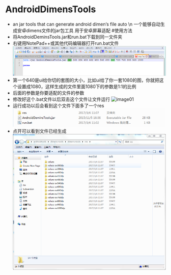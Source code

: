 # AndroidDimensTools
- an jar tools that can generate android dimen‘s file auto \n
一个能够自动生成安卓dimens文件的jar包工具 用于安卓屏幕适配
#使用方法
- 将AndroidDeminsTools.jar和run.bat下载到同一文件夹
- 右键用NotePad++或其他代码编辑器打开run.bat文件
![image](https://github.com/ZeroNightStr/ImagesRepository/blob/master/androiddeminstool_01.png)
- 第一个640是ui给你切的套图的大小，比如ui给了你一套1080的图，你就把这个设置成1080，这样生成的文件里面1080下的参数是1:1的比例
- 后面的参数是你要适配的文件的参数
- 修改好这个.bat文件以后双击这个文件让文件运行
![image01](https://github.com/ZeroNightStr/ImagesRepository/blob/master/androiddeminstools_03.png.png)
- 运行成功以后会看到这个文件下面多了一个res
![image01](https://github.com/ZeroNightStr/ImagesRepository/blob/master/androiddimenstool_02.png)
- 点开可以看到文件已经生成
![image01](https://github.com/ZeroNightStr/ImagesRepository/blob/master/androiddimens_tools_04.png)
